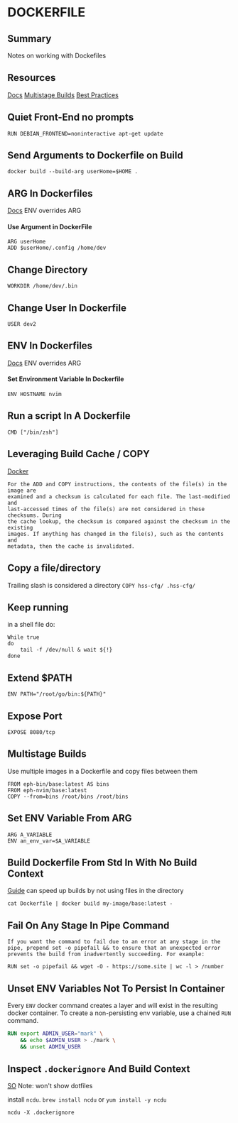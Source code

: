 # DOCKERFILE

## Summary

Notes on working with Dockefiles

## Resources

[Docs](https://docs.docker.com/engine/reference/builder/)
[Multistage Builds](https://docs.docker.com/develop/develop-images/multistage-build/)
[Best Practices](https://docs.docker.com/develop/develop-images/dockerfile_best-practices/)

## Quiet Front-End no prompts

```
RUN DEBIAN_FRONTEND=noninteractive apt-get update
```

## Send Arguments to Dockerfile on Build

```console
docker build --build-arg userHome=$HOME .
```

## ARG In Dockerfiles

[Docs](https://docs.docker.com/engine/reference/builder/#arg)
ENV overrides ARG

#### Use Argument in DockerFile

```
ARG userHome
ADD $userHome/.config /home/dev
```

## Change Directory

`WORKDIR /home/dev/.bin`

## Change User In Dockerfile

`USER dev2`

## ENV In Dockerfiles

[Docs](https://docs.docker.com/engine/reference/builder/#arg)
ENV overrides ARG

#### Set Environment Variable In Dockerfile

`ENV HOSTNAME nvim`

## Run a script In A Dockerfile

`CMD ["/bin/zsh"]`

## Leveraging Build Cache / COPY

[Docker](https://docs.docker.com/develop/develop-images/dockerfile_best-practices/#leverage-build-cache)

```
For the ADD and COPY instructions, the contents of the file(s) in the image are
examined and a checksum is calculated for each file. The last-modified and
last-accessed times of the file(s) are not considered in these checksums. During
the cache lookup, the checksum is compared against the checksum in the existing
images. If anything has changed in the file(s), such as the contents and
metadata, then the cache is invalidated.
```

## Copy a file/directory

Trailing slash is considered a directory
`COPY hss-cfg/ .hss-cfg/`

## Keep running

in a shell file do:

```
While true
do
    tail -f /dev/null & wait ${!}
done
```

## Extend \$PATH

```
ENV PATH="/root/go/bin:${PATH}"
```

## Expose Port

```
EXPOSE 8080/tcp
```

## Multistage Builds

Use multiple images in a Dockerfile and copy files between them

```
FROM eph-bin/base:latest AS bins
FROM eph-nvim/base:latest
COPY --from=bins /root/bins /root/bins
```

## Set ENV Variable From ARG

```docker
ARG A_VARIABLE
ENV an_env_var=$A_VARIABLE
```

## Build Dockerfile From Std In With No Build Context

[Guide](https://docs.docker.com/develop/develop-images/dockerfile_best-practices/#pipe-dockerfile-through-stdin)
can speed up builds by not using files in the directory

```console
cat Dockerfile | docker build my-image/base:latest -
```

## Fail On Any Stage In Pipe Command

```
If you want the command to fail due to an error at any stage in the pipe, prepend set -o pipefail && to ensure that an unexpected error prevents the build from inadvertently succeeding. For example:

RUN set -o pipefail && wget -O - https://some.site | wc -l > /number
```

## Unset ENV Variables Not To Persist In Container

Every `ENV` docker command creates a layer and will exist in the resulting
docker container. To create a non-persisting env variable, use a chained `RUN`
command.

```dockerfile
RUN export ADMIN_USER="mark" \
    && echo $ADMIN_USER > ./mark \
    && unset ADMIN_USER
```

## Inspect `.dockerignore` And Build Context

[SO](https://stackoverflow.com/questions/43808558/docker-command-option-to-display-or-list-the-build-context)
Note: won't show dotfiles

install `ncdu`. `brew install ncdu` or `yum install -y ncdu`

```console
ncdu -X .dockerignore
```
